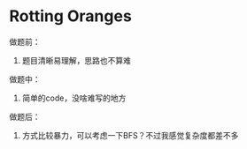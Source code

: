 # Rotting Oranges

做题前：

1. 题目清晰易理解，思路也不算难



做题中：

1. 简单的code，没啥难写的地方



做题后：

1. 方式比较暴力，可以考虑一下BFS？不过我感觉复杂度都差不多

